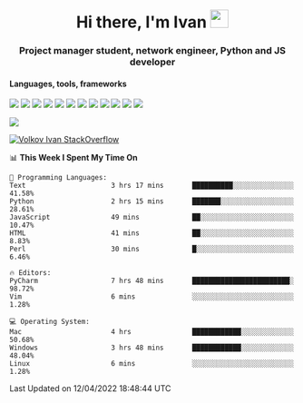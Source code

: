 <h1 align="center">Hi there, I'm Ivan <img src="https://github.com/blackcater/blackcater/blob/main/images/Hi.gif" height="32"></h1>
<h3 align="center">Project manager student, network engineer, Python and JS developer</h3>

<h4>Languages, tools, frameworks</h5>
<p float="left">
<img src="https://img.shields.io/badge/python-3670A0?style=for-the-badge&logo=python&logoColor=ffdd54">
<img src="https://img.shields.io/badge/django-%23092E20.svg?style=for-the-badge&logo=django&logoColor=white">
<img src="https://img.shields.io/badge/postgres-%23316192.svg?style=for-the-badge&logo=postgresql&logoColor=white">
<img src="https://img.shields.io/badge/pycharm-143?style=for-the-badge&logo=pycharm&logoColor=black&color=black&labelColor=green">
<img src="https://img.shields.io/badge/VIM-%2311AB00.svg?style=for-the-badge&logo=vim&logoColor=white">
<img src="https://img.shields.io/badge/Debian-D70A53?style=for-the-badge&logo=debian&logoColor=white">
<img src="https://img.shields.io/badge/Fedora-294172?style=for-the-badge&logo=fedora&logoColor=white">
<img src="https://img.shields.io/badge/mac%20os-000000?style=for-the-badge&logo=macos&logoColor=F0F0F0">
<img src="https://img.shields.io/badge/jira-%230A0FFF.svg?style=for-the-badge&logo=jira&logoColor=white">
<img src="https://img.shields.io/badge/Notion-%23000000.svg?style=for-the-badge&logo=notion&logoColor=white">
<img src="https://img.shields.io/badge/nginx-%23009639.svg?style=for-the-badge&logo=nginx&logoColor=white">
<img src="ttps://img.shields.io/badge/git-%23F05033.svg?style=for-the-badge&logo=git&logoColor=white">
 </p>
 <img src="https://www.codewars.com/users/1interceptor3/badges/large">
 
 [![Volkov Ivan StackOverflow](https://github-readme-stackoverflow.vercel.app/?userID=18140559&layout=compact&theme=dark)](https://stackoverflow.com/users/18140559/volkov-ivan)

<!--START_SECTION:waka-->
📊 **This Week I Spent My Time On** 

```text
💬 Programming Languages: 
Text                     3 hrs 17 mins       ██████████░░░░░░░░░░░░░░░   41.58% 
Python                   2 hrs 15 mins       ███████░░░░░░░░░░░░░░░░░░   28.61% 
JavaScript               49 mins             ██░░░░░░░░░░░░░░░░░░░░░░░   10.47% 
HTML                     41 mins             ██░░░░░░░░░░░░░░░░░░░░░░░   8.83% 
Perl                     30 mins             █░░░░░░░░░░░░░░░░░░░░░░░░   6.46%

🔥 Editors: 
PyCharm                  7 hrs 48 mins       ████████████████████████░   98.72% 
Vim                      6 mins              ░░░░░░░░░░░░░░░░░░░░░░░░░   1.28%

💻 Operating System: 
Mac                      4 hrs               ████████████░░░░░░░░░░░░░   50.68% 
Windows                  3 hrs 48 mins       ████████████░░░░░░░░░░░░░   48.04% 
Linux                    6 mins              ░░░░░░░░░░░░░░░░░░░░░░░░░   1.28%

```


 Last Updated on 12/04/2022 18:48:44 UTC
<!--END_SECTION:waka-->

